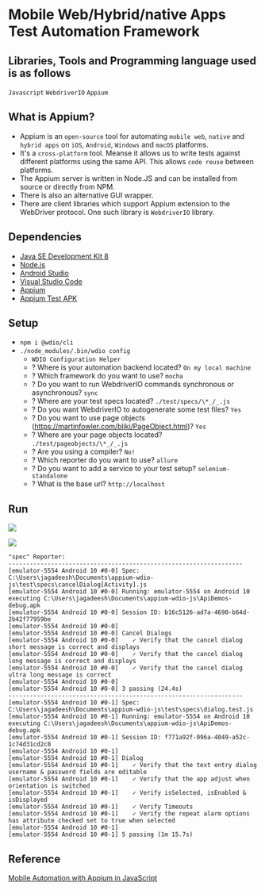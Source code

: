 # Mobile Web/Hybrid/native Apps Test Automation Framework

## Libraries, Tools and Programming language used is as follows

`Javascript` `WebdriverIO` `Appium`

## What is Appium?

- Appium is an `open-source` tool for automating `mobile web`, `native` and `hybrid apps` on `iOS`, `Android`, `Windows` and `macOS` platforms.
- It's a `cross-platform` tool. Meanse it allows us to write tests against different platforms using the same API. This allows `code reuse` between platforms.
- The Appium server is written in Node.JS and can be installed from source or directly from NPM.
- There is also an alternative GUI wrapper.
- There are client libraries which support Appium extension to the WebDriver protocol. One such library is `WebdriverIO` library.

## Dependencies

- [Java SE Development Kit 8](https://www.oracle.com/in/java/technologies/javase/javase-jdk8-downloads.html)
- [Node.js](https://nodejs.org/en/)
- [Android Studio](https://developer.android.com/studio/install)
- [Visual Studio Code](https://code.visualstudio.com/)
- [Appium](http://appium.io/)
- [Appium Test APK](https://github.com/appium/appium/tree/master/sample-code/apps)

## Setup

- `npm i @wdio/cli`
- `./node_modules/.bin/wdio config`
  - `WDIO Configuration Helper`
  - ? Where is your automation backend located? `On my local machine`
  - ? Which framework do you want to use? `mocha`
  - ? Do you want to run WebdriverIO commands synchronous or asynchronous? `sync`
  - ? Where are your test specs located? `./test/specs/\*_/_.js`
  - ? Do you want WebdriverIO to autogenerate some test files? `Yes`
  - ? Do you want to use page objects (https://martinfowler.com/bliki/PageObject.html)? `Yes`
  - ? Where are your page objects located? `./test/pageobjects/\*_/_.js`
  - ? Are you using a compiler? `No!`
  - ? Which reporter do you want to use? `allure`
  - ? Do you want to add a service to your test setup? `selenium-standalone`
  - ? What is the base url? `http://localhost`

## Run

![](data/doc-images/appium-wdio-js-test-cases-execution-gif.gif)

![](data/doc-images/appium-wdio-js-test-cases-execution_.gif)

```
"spec" Reporter:
------------------------------------------------------------------
[emulator-5554 Android 10 #0-0] Spec: C:\Users\jagadeesh\Documents\appium-wdio-js\test\specs\cancelDialog[Activity].js
[emulator-5554 Android 10 #0-0] Running: emulator-5554 on Android 10 executing C:\Users\jagadeesh\Documents\appium-wdio-js\ApiDemos-debug.apk
[emulator-5554 Android 10 #0-0] Session ID: b16c5126-ad7a-4690-b64d-2b42f77959be
[emulator-5554 Android 10 #0-0]
[emulator-5554 Android 10 #0-0] Cancel Dialogs
[emulator-5554 Android 10 #0-0]    ✓ Verify that the cancel dialog short message is correct and displays
[emulator-5554 Android 10 #0-0]    ✓ Verify that the cancel dialog long message is correct and displays
[emulator-5554 Android 10 #0-0]    ✓ Verify that the cancel dialog ultra long message is correct
[emulator-5554 Android 10 #0-0]
[emulator-5554 Android 10 #0-0] 3 passing (24.4s)
------------------------------------------------------------------
[emulator-5554 Android 10 #0-1] Spec: C:\Users\jagadeesh\Documents\appium-wdio-js\test\specs\dialog.test.js
[emulator-5554 Android 10 #0-1] Running: emulator-5554 on Android 10 executing C:\Users\jagadeesh\Documents\appium-wdio-js\ApiDemos-debug.apk
[emulator-5554 Android 10 #0-1] Session ID: f771a92f-096a-4049-a52c-1c74d31cd2c8
[emulator-5554 Android 10 #0-1]
[emulator-5554 Android 10 #0-1] Dialog
[emulator-5554 Android 10 #0-1]    ✓ Verify that the text entry dialog username & password fields are editable
[emulator-5554 Android 10 #0-1]    ✓ Verify that the app adjust when orientation is switched
[emulator-5554 Android 10 #0-1]    ✓ Verify isSelected, isEnabled & isDisplayed
[emulator-5554 Android 10 #0-1]    ✓ Verify Timeouts
[emulator-5554 Android 10 #0-1]    ✓ Verify the repeat alarm options has attribute checked set to true when selected
[emulator-5554 Android 10 #0-1]
[emulator-5554 Android 10 #0-1] 5 passing (1m 15.7s)
```

## Reference

[Mobile Automation with Appium in JavaScript](https://testautomationu.applitools.com/appium-javascript-tutorial/)
